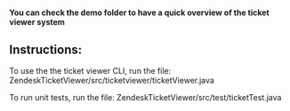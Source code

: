 #### You can check the demo folder to have a quick overview of the ticket viewer system

## Instructions:

To use the the ticket viewer CLI, run the file: ZendeskTicketViewer/src/ticketviewer/ticketViewer.java

To run unit tests, run the file: ZendeskTicketViewer/src/test/ticketTest.java 


